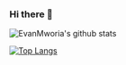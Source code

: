 ### Hi there 👋
 ![EvanMworia's github stats](https://github-readme-stats.vercel.app/api?username=EvanMworia&theme=midnight-purple&show_icons=true)

 [![Top Langs](https://github-readme-stats.vercel.app/api/top-langs/?username=EvanMworia&theme=midnight-purple&show_icons=true)](https://github.com/EvanMworia/github-readme-stats)

<!--
**EvanMworia/EvanMworia** is a ✨ _special_ ✨ repository because its `README.md` (this file) appears on your GitHub profile.

Here are some ideas to get you started:

- 🔭 I’m currently working on ...
- 🌱 I’m currently learning ...
- 👯 I’m looking to collaborate on ...
- 🤔 I’m looking for help with ...
- 💬 Ask me about ...
- 📫 How to reach me: ...
- 😄 Pronouns: ...
- ⚡ Fun fact: ...
-->
